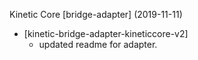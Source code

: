 Kinetic Core [bridge-adapter] (2019-11-11)
  * \[kinetic-bridge-adapter-kineticcore-v2]
    * updated readme for adapter.